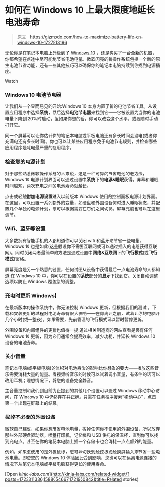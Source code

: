 # 如何在 Windows 10 上最大限度地延长电池寿命

> 原文：<https://gizmodo.com/how-to-maximize-battery-life-on-windows-10-1727913196>

无论你是在笔记本电脑上升级到了 [Windows 10](http://reviews.gizmodo.com/windows-10-the-gizmodo-review-1720872266) ，还是购买了一台全新的机器，你都希望在旅途中尽可能地节省电池电量。微软闪亮的新操作系统包括一个新的原生电池节省功能，还有一些其他技巧可以确保你的笔记本电脑持续到你找到电源插座。

Watch

### **Windows 10 电池节电器**

让我们从一个显而易见的开始:Windows 10 本身内置了新的电池节省工具。从设置应用程序中选择**系统**，然后选择**电池节电器**来找到它——它被设置为当你的电池电量下降到 20%时启动，但如果你想的话，你可以改变这个水平，或者随时手动打开它。

同一个屏幕可以让你估计你的笔记本电脑或平板电脑还有多长时间会没电(或者你充满电还有多长时间)。你也可以让某些应用程序免于电池节电规则，并检查哪些应用程序是耗电最严重的应用程序。

### **检查您的电源计划**

对于那些熟悉微软操作系统的人来说，这是一种可靠的节省电池的老方法，Windows 10 电源计划界面可以通过设置中**系统**下的**电源&睡眠**获得。屏幕和睡眠时间越短，两次充电之间的电池寿命就越长。

点击或轻触**附加电源设置**进入以前版本 Windows 使用的控制面板电源计划界面。在这里，可以设置一系列额外的变量，如硬盘和外围设备何时进入睡眠状态，并配置几个单独的电源计划，您可以根据需要在它们之间切换。屏幕亮度也可以在这里调节。

### **Wifi、蓝牙等设置**

大多数拥有智能手机的人都知道你可以关闭 wifi 和蓝牙来节省一些电量，Windows 10 也是如此(这是假设你不需要互联网或可以通过插入的电缆获得互联网)。同时关闭两者最简单的方法是通过设置中**网络&互联网**下的**飞行模式**(或**飞行模式**)窗格。

屏幕亮度是另一个熟悉的设置，任何试图从设备中获得最后一点电池寿命的人都知道:在 Windows 10 中，你可以在设置的**系统**部分的**显示**下找到它。关闭自动调整选项以防止 Windows 覆盖您的调整。

### **充电时更新 Windows】**

在最新版本的操作系统中，你无法控制 Windows 更新，但根据我们的测试 ，下载和安装更新的过程对电池寿命有很大影响——在你离开之前，试着让你的电脑开几个小时(或一整夜)。如果需要，先前管理的飞行模式可以暂时暂停更新。

外围设备和内部组件的更新也值得一提:通过相关制造商的网站查看是否有任何 Windows 10 更新，因为它们通常会提高效率，减少功耗，并延长 Windows 10 设备的电池寿命。

### **关小音量**

笔记本电脑(或平板电脑)的体积对电池寿命的影响比你想象的要大——播放这些音乐需要消耗大量的能量。看视频听音乐的时候可以试着调小音量，有条件的话可以改用耳机；理想情况下，将您的设备完全静音。

主音量控制和我们到目前为止提到的其他几个设置可以通过 Windows 移动中心访问，在 Windows 10 中仍然存在并正确。只需在任务栏中搜索“移动中心”，点击第一个出现在屏幕上的结果。

### **拔掉不必要的外围设备**

微软自己建议，如果你想节省电池电量，拔掉任何你不使用的外围设备，所以放弃那些外部硬盘驱动器，喷墨打印机，记忆棒和 USB 供电的保温杯，直到你可以找到充电点。甚至在你的笔记本电脑上插一个存储卡也会消耗一点点额外的能量。

例如，如果您使用的是外置鼠标，您可以切换到触控板或触摸屏输入来节省一些电池电量。即使您的 Windows 10 体验因此受到影响，您也可以在远离电源连接的情况下从笔记本电脑或平板电脑获得更长的使用寿命。

[Open *kinja-labs.com*](http://kinja-labs.com/related-widget/?posts=1723311336,1588054667,1721950842&title=Related stories)
